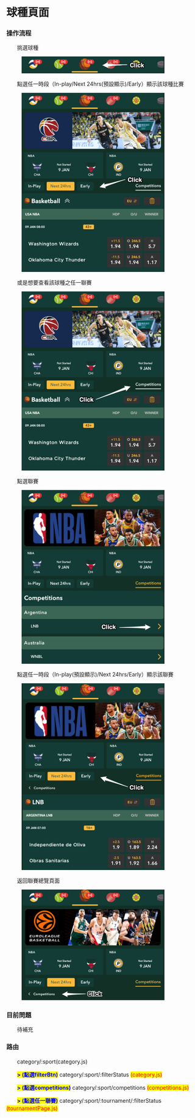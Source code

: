# 球種頁面

### **操作流程**

　　挑選球種

<figure><img src="../.gitbook/assets/截圖_2024-01-08_下午4_05_09 (2).png" alt="" width="375"><figcaption></figcaption></figure>

　　點選任一時段（In-play/Next 24hrs(預設顯示)/Early）顯示該球種比賽

<figure><img src="../.gitbook/assets/截圖_2024-01-08_下午4_05_09 (1).png" alt="" width="375"><figcaption></figcaption></figure>

　　或是想要查看該球種之任一聯賽

<figure><img src="../.gitbook/assets/截圖_2024-01-08_下午4_05_09.png" alt="" width="375"><figcaption></figcaption></figure>

　　點選聯賽

<figure><img src="../.gitbook/assets/截圖_2024-01-08_下午4_03_55.png" alt="" width="375"><figcaption></figcaption></figure>

　　點選任一時段（In-play(預設顯示)/Next 24hrs/Early）顯示該聯賽

<figure><img src="../.gitbook/assets/截圖_2024-01-08_下午4_02_08.png" alt="" width="375"><figcaption></figcaption></figure>

　　返回聯賽總覽頁面

<figure><img src="../.gitbook/assets/截圖_2024-01-08_下午3_41_53 (1).png" alt="" width="375"><figcaption></figcaption></figure>

### 目前問題

　　待補充

### 路由

　　category/:sport(category.js)&#x20;

　　<mark style="color:blue;">**> (點選filterBtn)**</mark> category/:sport/:filterStatus <mark style="color:red;">(category.js)</mark>&#x20;

　　<mark style="color:blue;">**> (點選competitions)**</mark>  category/:sport/competitions <mark style="color:red;">(competitions.js)</mark>&#x20;

　　<mark style="color:blue;">**> (點選任一聯賽)**</mark>  category/:sport/:tournament/:filterStatus <mark style="color:red;">(tournamentPage.js)</mark>　　
